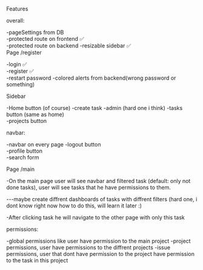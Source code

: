 Features

overall:

-pageSettings from DB  
-protected route on frontend ✅  
-protected route on backend
-resizable sidebar ✅  
Page /register

-login ✅  
-register ✅  
-restart password
-colored alerts from backend(wrong password or something)

Sidebar

-Home button (of course)
-create task
-admin (hard one i think)
-tasks button (same as home)  
-projects button

navbar:

-navbar on every page
-logout button  
-profile button  
-search form

Page /main

-On the main page user will see navbar and filtered task (default: only not done tasks), user will see tasks that he have permissions to them.

---maybe create diffrent dashboards of tasks with diffrent filters (hard one, i dont know right now how to do this, will learn it later :)

-After clicking task he will navigate to the other page with only this task

permissions:

-global permissions like user have permission to the main project
-project permissions, user have permissions to the diffrent projects
-issue permissions, user that dont have permission to the project have permission to the task in this project
